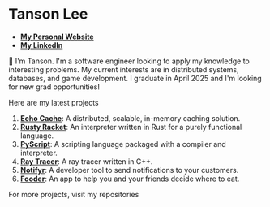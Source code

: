 # Tanson Lee

* **[My Personal Website](https://tansonlee.me/)**
* **[My LinkedIn](https://www.linkedin.com/in/tansonlee)**

👋 I'm Tanson. I'm a software engineer looking to apply my knowledge to interesting problems. My current interests are in distributed systems, databases, and game development. I graduate in April 2025 and I'm looking for new grad opportunities!

Here are my latest projects

1. **[Echo Cache](https://github.com/tansonlee/echo-cache)**: A distributed, scalable, in-memory caching solution.
2. **[Rusty Racket](https://github.com/tansonlee/rusty-racket)**: An interpreter written in Rust for a purely functional language.
3. **[PyScript](https://github.com/tansonlee/PyScript)**: A scripting language packaged with a compiler and interpreter.
4. **[Ray Tracer](https://github.com/tansonlee/ray-tracer)**: A ray tracer written in C++.
5. **[Notifyr](https://github.com/tansonlee/notifyr)**: A developer tool to send notifications to your customers.
6. **[Fooder](https://github.com/tansonlee/fooder-frontend)**: An app to help you and your friends decide where to eat.

For more projects, visit my repositories

<!--

<br/>
<br/>

## Table of Contents

1. [Featured Projects](#featured-projects)
2. [Functional Programming Projects](#functional-programming-projects)
3. [Other Projects](#other-projects)
4. [Miscellaneous Projects](#miscellaneous-projects)

<br/>

## Featured Projects

1. **[TrackMe](https://github.com/tansonlee/TrackMe)** - Project management software
2. **[PyScript](https://github.com/tansonlee/PyScript)** - An interpreted and compiled language:
3. **Fooder** - Work in progress

<br/>

## Functional Programming Projects

1.  [My Machine Language](https://github.com/tansonlee/machine-language)
2.  [Random Access Memory](https://github.com/tansonlee/ram)
3.  [Functional List](https://github.com/tansonlee/functional-list)
4.  [Binary Search Tree](https://github.com/tansonlee/binary-search-tree)
5.  [Binary Trie](https://github.com/tansonlee/trie)
6.  [ADT Implementations in RAM](https://github.com/tansonlee/adt-in-ram)
7.  [Hash Table](https://github.com/tansonlee/hash-table)

<br/>

## Other Projects

|Web Development                                                             |Generation & Simulation                                                             |Algorithms                                                              |
|----------------------------------------------------------------------------|------------------------------------------------------------------------------------|------------------------------------------------------------------------|
|[Personal Website](https://github.com/tansonlee/personal-website)           |[Collision Simulator](https://github.com/tansonlee/collision-simulator)             |[Sorting Algorithms](https://github.com/tansonlee/sorting-algorithms)   |
|[COVID-19 Data Tracker](https://github.com/tansonlee/covid19-data-tracker)  |[Boid Flocking](https://github.com/tansonlee/flocking-simulation)                   |[Sudoku Solver](https://github.com/tansonlee/sudoku-solver)             |
|[Mine Sweeper](https://github.com/tansonlee/mine-sweeper)                   |[Fractals Chaos Game](https://github.com/tansonlee/fractals-with-chaos-game)        |                                                                        |
|[Running app](https://github.com/tansonlee/running-app)                     |[The Game of Life](https://github.com/tansonlee/game-of-life)                       |                                                                        |
|[Tic Tac Toe](https://github.com/tansonlee/tic-tac-toe)                     |[Lindenmayer Systems](https://github.com/tansonlee/l-systems)                       |                                                                        |
|[Pong](https://github.com/tansonlee/pong)                                   |[Maze Generator](https://github.com/tansonlee/maze-generator)                       |                                                                        |

<br/>

## Miscellaneous Projects

1.  [Barnsley Fern](https://github.com/tansonlee/barnsley-fern)
2.  [Sound Waves](https://github.com/tansonlee/sound-wave-simulator)
3.  [Parametric Equation Art](https://github.com/tansonlee/parametric-art)
4.  [Particle Flow Field](https://github.com/tansonlee/particle-flow-field)
5.  [Double Pendulum](https://github.com/tansonlee/double-pendulum)
6.  [Snake](https://github.com/tansonlee/snake)
7.  [Marching Squares](https://github.com/tansonlee/marching-squares)
8.  [Linear Regression](https://github.com/tansonlee/gradient-decent-linear-regression)
9.  [Ray Casting](https://github.com/tansonlee/2D-raycasting)
10. [Ray Marching](https://github.com/tansonlee/ray-marching)

---

### Languages and tools

<img align="left" alt="Python" width="26px" src="https://raw.githubusercontent.com/github/explore/80688e429a7d4ef2fca1e82350fe8e3517d3494d/topics/python/python.png" />
<img align="left" alt="JavaScript" width="26px" src="https://raw.githubusercontent.com/github/explore/80688e429a7d4ef2fca1e82350fe8e3517d3494d/topics/javascript/javascript.png" />
<img align="left" alt="React" width="26px" src="https://raw.githubusercontent.com/github/explore/80688e429a7d4ef2fca1e82350fe8e3517d3494d/topics/react/react.png" />
<img align="left" alt="Redux" width="26px" src="https://raw.githubusercontent.com/github/explore/80688e429a7d4ef2fca1e82350fe8e3517d3494d/topics/redux/redux.png" />
<img align="left" alt="SASS" width="26px" src="https://raw.githubusercontent.com/github/explore/80688e429a7d4ef2fca1e82350fe8e3517d3494d/topics/sass/sass.png" />
<img align="left" alt="Node.js" width="26px" src="https://raw.githubusercontent.com/github/explore/80688e429a7d4ef2fca1e82350fe8e3517d3494d/topics/nodejs/nodejs.png" />
<img align="left" alt="Express" width="26px" src="https://raw.githubusercontent.com/github/explore/80688e429a7d4ef2fca1e82350fe8e3517d3494d/topics/express/express.png" />
<img align="left" alt="MongoDb" width="26px" src="https://raw.githubusercontent.com/github/explore/80688e429a7d4ef2fca1e82350fe8e3517d3494d/topics/mongodb/mongodb.png" />
<img align="left" alt="HTML" width="26px" src="https://raw.githubusercontent.com/github/explore/80688e429a7d4ef2fca1e82350fe8e3517d3494d/topics/html/html.png" />
<img align="left" alt="CSS" width="26px" src="https://raw.githubusercontent.com/github/explore/80688e429a7d4ef2fca1e82350fe8e3517d3494d/topics/css/css.png" />
<img align="left" alt="p5.js" width="26px" src="https://miro.medium.com/max/790/0*VBze2-2kX06fDv8A." />
<img align="left" alt="Racket" width="26px" src="https://avatars0.githubusercontent.com/u/232371?s=200&v=4" />
<img align="left" alt="Visual Studio Code" width="26px" src="https://raw.githubusercontent.com/github/explore/80688e429a7d4ef2fca1e82350fe8e3517d3494d/topics/visual-studio-code/visual-studio-code.png" />
<img align="left" alt="Vim" width="26px" src="https://raw.githubusercontent.com/github/explore/80688e429a7d4ef2fca1e82350fe8e3517d3494d/topics/vim/vim.png" />
<img align="left" alt="Terminal" width="26px" src="https://raw.githubusercontent.com/github/explore/d92924b1d925bb134e308bd29c9de6c302ed3beb/topics/terminal/terminal.png" />
<img align="left" alt="Git" width="26px" src="https://raw.githubusercontent.com/github/explore/80688e429a7d4ef2fca1e82350fe8e3517d3494d/topics/git/git.png" />
<img align="left" alt="GitHub" width="26px" src="https://raw.githubusercontent.com/github/explore/78df643247d429f6cc873026c0622819ad797942/topics/github/github.png" />
-->
